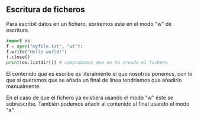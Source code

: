 ## Escritura de ficheros

Para escribit datos en un fichero, abriremos este en el modo "w" de escritura.

```python
import os
f = open("myfile.txt", "wt"):
f.write("Hello world!")
f.close()
print(os.listdir()) # comprobamos que se ha creado el fivhero

```

El contenido que es escribe es literalmente el que nosotros ponemos, con lo que si queremos que se añada un final de línea tendríamos que añadirlo manualmente.

En el caso de que el fichero ya existiera usando el modo "w" éste se sobrescribe. También podemos añadir al contenido al final usando el modo "a".

